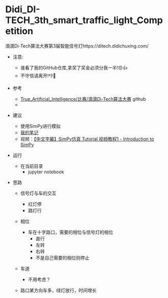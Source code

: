 # Didi_DI-TECH_3th_smart_traffic_light_Competition
滴滴Di-Tech算法大赛第3届智能信号灯https://ditech.didichuxing.com/

- 注意:
    - 谁看了我的GitHub仓库,拿奖了奖金必须分我一半!:heart_eyes::thumbsup:
    - 不守信请离开!:thumbsdown::no_good:

- 参考
    - [True_Artificial_Intelligence/比赛/滴滴Di-Tech算法大赛](https://github.com/makelove/True_Artificial_Intelligence/tree/master/%E6%AF%94%E8%B5%9B/%E6%BB%B4%E6%BB%B4Di-Tech%E7%AE%97%E6%B3%95%E5%A4%A7%E8%B5%9B) github
    - 
    
- 建议
    - 使用SimPy进行模拟
    - [我的笔记](https://github.com/makelove/True_Artificial_Intelligence/tree/master/Python/SimPy)
    - 视频：[【中文字幕】SimPy仿真 Tutorial 视频教程1 - Introduction to SimPy](https://www.bilibili.com/video/av17474579/)
    
- 运行
    - 在当前目录
        - jupyter notebook
        
- 思路
    - 信号灯与车的交互
        - 红灯停
        - 路灯行
    - 相位
        - 车在十字路口，需要的相位与信号灯的相位
            - 直行
            - 左转
            - 右转
            - 不是自己需要的相位则停止
    - 车道
        - 不用考虑？
        
    - 路口某方向车多，绿灯放行，时间增长